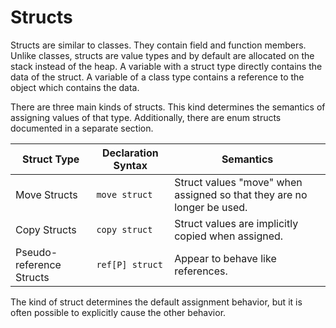 # Structs

Structs are similar to classes. They contain field and function members. Unlike classes, structs are
value types and by default are allocated on the stack instead of the heap. A variable with a struct
type directly contains the data of the struct. A variable of a class type contains a reference to
the object which contains the data.

There are three main kinds of structs. This kind determines the semantics of assigning values of
that type. Additionally, there are enum structs documented in a separate section.

| Struct Type              | Declaration Syntax | Semantics                                                              |
| ------------------------ | ------------------ | ---------------------------------------------------------------------- |
| Move Structs             | `move struct`      | Struct values "move" when assigned so that they are no longer be used. |
| Copy Structs             | `copy struct`      | Struct values are implicitly copied when assigned.                     |
| Pseudo-reference Structs | `ref[P] struct`    | Appear to behave like references.                                      |

The kind of struct determines the default assignment behavior, but it is often possible to
explicitly cause the other behavior.
